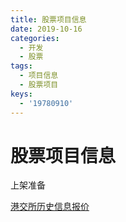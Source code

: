 ```yaml
---
title: 股票项目信息
date: 2019-10-16
categories:
  - 开发
  - 股票
tags:
  - 项目信息
  - 股票项目
keys:
  - '19780910'
---
```


# 股票项目信息

上架准备

[港交所历史信息报价](https://www.hkex.com.hk/chi/ods/historicalData_c.aspx)
